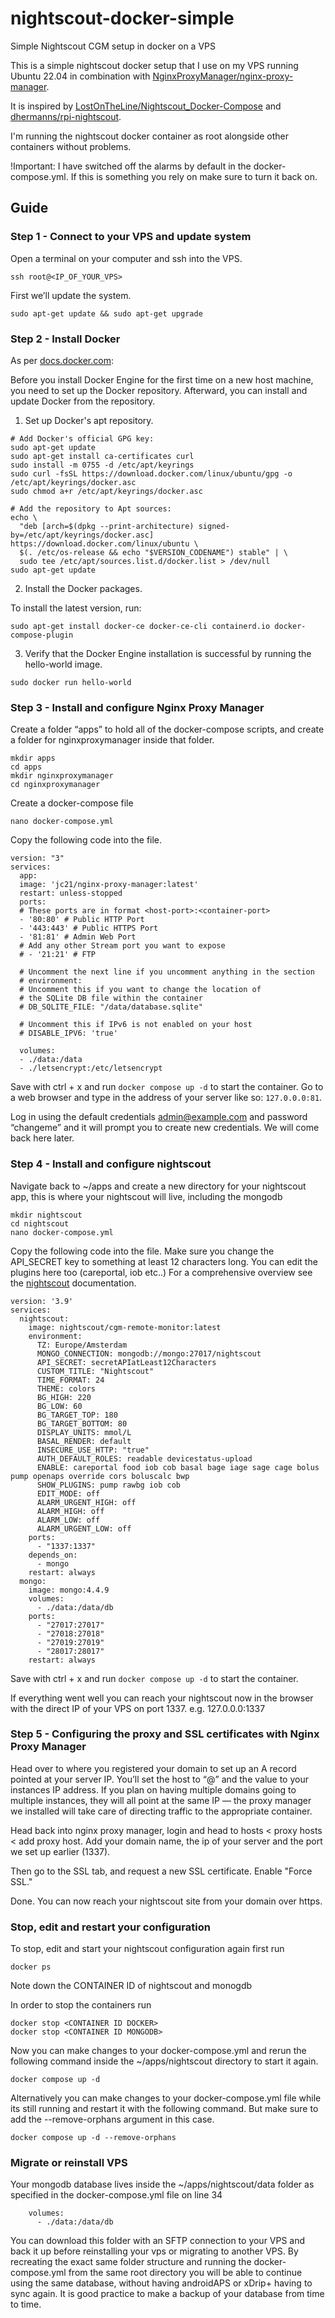 # nightscout-docker-simple
Simple Nightscout CGM setup in docker on a VPS

This is a simple nightscout docker setup that I use on my VPS running Ubuntu 22.04 in combination with [NginxProxyManager/nginx-proxy-manager](https://github.com/NginxProxyManager/nginx-proxy-manager).

It is inspired by [LostOnTheLine/Nightscout_Docker-Compose](https://github.com/LostOnTheLine/Nightscout_Docker-Compose) and [dhermanns/rpi-nightscout](https://github.com/dhermanns/rpi-nightscout).

I'm running the nightscout docker container as root alongside other containers without problems.

!Important: I have switched off the alarms by default in the docker-compose.yml. If this is something you rely on make sure to turn it back on.

## Guide

### Step 1 - Connect to your VPS and update system

Open a terminal on your computer and ssh into the VPS.
```
ssh root@<IP_OF_YOUR_VPS>
```

First we’ll update the system.

```
sudo apt-get update && sudo apt-get upgrade
```

### Step 2 - Install Docker

As per [docs.docker.com](https://docs.docker.com/engine/install/ubuntu/):

Before you install Docker Engine for the first time on a new host machine, you need to set up the Docker repository. Afterward, you can install and update Docker from the repository.

1. Set up Docker's apt repository.
```
# Add Docker's official GPG key:
sudo apt-get update
sudo apt-get install ca-certificates curl
sudo install -m 0755 -d /etc/apt/keyrings
sudo curl -fsSL https://download.docker.com/linux/ubuntu/gpg -o /etc/apt/keyrings/docker.asc
sudo chmod a+r /etc/apt/keyrings/docker.asc

# Add the repository to Apt sources:
echo \
  "deb [arch=$(dpkg --print-architecture) signed-by=/etc/apt/keyrings/docker.asc] https://download.docker.com/linux/ubuntu \
  $(. /etc/os-release && echo "$VERSION_CODENAME") stable" | \
  sudo tee /etc/apt/sources.list.d/docker.list > /dev/null
sudo apt-get update
```
2. Install the Docker packages.

To install the latest version, run:
```
sudo apt-get install docker-ce docker-ce-cli containerd.io docker-compose-plugin
```
3. Verify that the Docker Engine installation is successful by running the hello-world image.
```
sudo docker run hello-world
```

### Step 3 - Install and configure Nginx Proxy Manager

Create a folder “apps” to hold all of the docker-compose scripts, and create a folder for nginxproxymanager inside that folder.  

```
mkdir apps
cd apps
mkdir nginxproxymanager
cd nginxproxymanager
```

Create a docker-compose file

```
nano docker-compose.yml
```

Copy the following code into the file.

```
version: "3"
services:
  app:
  image: 'jc21/nginx-proxy-manager:latest'
  restart: unless-stopped
  ports:
  # These ports are in format <host-port>:<container-port>
  - '80:80' # Public HTTP Port
  - '443:443' # Public HTTPS Port
  - '81:81' # Admin Web Port
  # Add any other Stream port you want to expose
  # - '21:21' # FTP

  # Uncomment the next line if you uncomment anything in the section
  # environment:
  # Uncomment this if you want to change the location of
  # the SQLite DB file within the container
  # DB_SQLITE_FILE: "/data/database.sqlite"

  # Uncomment this if IPv6 is not enabled on your host
  # DISABLE_IPV6: 'true'

  volumes:
  - ./data:/data
  - ./letsencrypt:/etc/letsencrypt
```

Save with ctrl + x and run `docker compose up -d` to start the container. Go to a web browser and type in the address of your server like so: `127.0.0.0:81`.

Log in using the default credentials admin@example.com and password “changeme” and it will prompt you to create new credentials. We will come back here later.

### Step 4 - Install and configure nightscout

Navigate back to ~/apps and create a new directory for your nightscout app, this is where your nightscout will live, including the mongodb

```
mkdir nightscout
cd nightscout
nano docker-compose.yml
```
Copy the following code into the file. Make sure you change the API_SECRET key to something at least 12 characters long. You can edit the plugins here too (careportal, iob etc..) For a comprehensive overview see the [nightscout](https://nightscout.github.io/) documentation.

```
version: '3.9'
services:
  nightscout:
    image: nightscout/cgm-remote-monitor:latest
    environment:
      TZ: Europe/Amsterdam
      MONGO_CONNECTION: mongodb://mongo:27017/nightscout
      API_SECRET: secretAPIatLeast12Characters
      CUSTOM_TITLE: "Nightscout"
      TIME_FORMAT: 24
      THEME: colors 
      BG_HIGH: 220
      BG_LOW: 60
      BG_TARGET_TOP: 180
      BG_TARGET_BOTTOM: 80
      DISPLAY_UNITS: mmol/L
      BASAL_RENDER: default  
      INSECURE_USE_HTTP: "true"
      AUTH_DEFAULT_ROLES: readable devicestatus-upload
      ENABLE: careportal food iob cob basal bage iage sage cage bolus pump openaps override cors boluscalc bwp
      SHOW_PLUGINS: pump rawbg iob cob
      EDIT_MODE: off 
      ALARM_URGENT_HIGH: off
      ALARM_HIGH: off
      ALARM_LOW: off
      ALARM_URGENT_LOW: off
    ports:
      - "1337:1337"
    depends_on:
      - mongo
    restart: always
  mongo:
    image: mongo:4.4.9
    volumes:
      - ./data:/data/db                                                                      
    ports:
      - "27017:27017"
      - "27018:27018"
      - "27019:27019"
      - "28017:28017"
    restart: always
```
Save with ctrl + x and run `docker compose up -d` to start the container.

If everything went well you can reach your nightscout now in the browser with the direct IP of your VPS on port 1337. e.g. 127.0.0.0:1337

### Step 5 - Configuring the proxy and SSL certificates with Nginx Proxy Manager

Head over to where you registered your domain to set up an A record pointed at your server IP. You’ll set the host to “@” and the value to your instances IP address. If you plan on having multiple domains going to multiple instances, they will all point at the same IP — the proxy manager we installed will take care of directing traffic to the appropriate container.

Head back into nginx proxy manager, login and head to hosts < proxy hosts < add proxy host. Add your domain name, the ip of your server and the port we set up earlier (1337). 

Then go to the SSL tab, and request a new SSL certificate. Enable "Force SSL."

Done. You can now reach your nightscout site from your domain over https.

### Stop, edit and restart your configuration

To stop, edit and start your nightscout configuration again first run
```
docker ps
```
Note down the CONTAINER ID of nightscout and monogdb

In order to stop the containers run

```
docker stop <CONTAINER ID DOCKER>
docker stop <CONTAINER ID MONGODB>
```

Now you can make changes to your docker-compose.yml and rerun the following command inside the ~/apps/nightscout directory to start it again.

```
docker compose up -d
```

Alternatively you can make changes to your docker-compose.yml file while its still running and restart it with the following command. But make sure to add the --remove-orphans argument in this case.
```
docker compose up -d --remove-orphans
```

### Migrate or reinstall VPS

Your mongodb database lives inside the ~/apps/nightscout/data folder as specified in the docker-compose.yml file on line 34
```
    volumes:
      - ./data:/data/db
```
You can download this folder with an SFTP connection to your VPS and back it up before reinstalling your vps or migrating to another VPS. By recreating the exact same folder structure and running the docker-compose.yml from the same root directory you will be able to continue using the same database, without having androidAPS or xDrip+ having to sync again. It is good practice to make a backup of your database from time to time.



